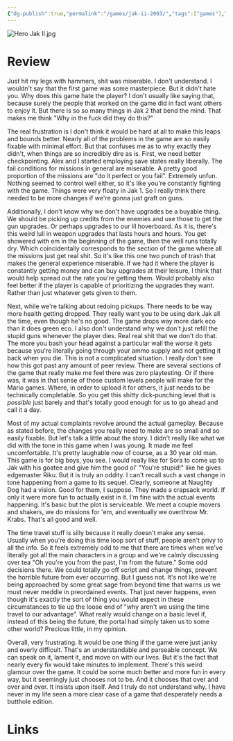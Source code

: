 ```yaml
---
{"dg-publish":true,"permalink":"/games/jak-ii-2003/","tags":["games"],"created":"2024-11-10","updated":"2025-04-14"}
---
```



![Hero Jak II.jpg](/img/user/Attachments/Hero%20Jak%20II.jpg)

# Review

Just hit my legs with hammers, shit was miserable. I don't understand. I wouldn't say that the first game was some masterpiece. But it didn't hate you. Why does this game hate the player? I don't usually like saying that, because surely the people that worked on the game did in fact want others to enjoy it. But there is so so many things in Jak 2 that bend the mind. That makes me think "Why in the fuck did they do this?"

The real frustration is I don't think it would be hard at all to make this leaps and bounds better. Nearly all of the problems in the game are so easily fixable with minimal effort. But that confuses me as to why exactly they didn't, when things are so incredibly dire as is. First, we need better checkpointing. Alex and I started employing save states really liberally. The fail conditions for missions in general are miserable. A pretty good proportion of the missions are "do it perfect or you fail". Extremely unfun. Nothing seemed to control well either, so it's like you're constantly fighting with the game. Things were very floaty in Jak 1. So I really think there needed to be more changes if we're gonna just graft on guns.

Additionally, I don't know why we don't have upgrades be a buyable thing. We should be picking up credits from the enemies and use those to get the gun upgrades. Or perhaps upgrades to our lil hoverboard. As it is, there's this weird lull in weapon upgrades that lasts hours and hours. You get showered with em in the beginning of the game, then the well runs totally dry. Which coincidentally corresponds to the section of the game where all the missions just get real shit. So it's like this one two punch of trash that makes the general experience miserable. If we had it where the player is constantly getting money and can buy upgrades at their leisure, I think that would help spread out the rate you're getting them. Would probably also feel better if the player is capable of prioritizing the upgrades they want. Rather than just whatever gets given to them.

Next, while we're talking about redoing pickups. There needs to be way more health getting dropped. They really want you to be using dark Jak all the time, even though he's no good. The game drops way more dark eco than it does green eco. I also don't understand why we don't just refill the stupid guns whenever the player dies. Real real shit that we don't do that. The more you bash your head against a particular wall the *worse* it gets because you're literally going through your ammo supply and not getting it back when you die. This is not a complicated situation. I really don't see how this got past any amount of peer review. There are several sections of the game that really make me feel there was zero playtesting. Or if there was, it was in that sense of those custom levels people will make for the Mario games. Where, in order to upload it for others, it just needs to be technically completable. So you get this shitty dick-punching level that is *possible* just barely and that's totally good enough for us to go ahead and call it a day.

Most of my actual complaints revolve around the actual gameplay. Because as stated before, the changes you really need to make are so small and so easily fixable. But let's talk a little about the story. I didn't really like what we did with the tone in this game when I was young. It made me feel uncomfortable. It's pretty laughable now of course, as a 30 year old man. This game is for big boys, you see. I would really like for Sora to come up to Jak with his goatee and give him the good ol' "You're stupid!" like he gives edgemaster Riku. But it is truly an oddity. I can't recall such a vast change in tone happening from a game to its sequel. Clearly, someone at Naughty Dog had a vision. Good for them, I suppose. They made a crapsack world. If only it were more fun to actually exist in it. I'm fine with the actual events happening. It's basic but the plot is serviceable. We meet a couple movers and shakers, we do missions for 'em, and eventually we overthrow Mr. Krabs. That's all good and well.

The time travel stuff is silly because it really doesn't make any sense. Usually when you're doing this time loop sort of stuff, people aren't privy to all the info. So it feels extremely odd to me that there are times when we've literally got all the main characters in a group and we're calmly discussing over tea "Oh you're you from the past, I'm from the future." Some odd decisions there. We could totally go off script and change things, prevent the horrible future from ever occurring. But I guess not. It's not like we're being approached by some great sage from beyond time that warns us we must never meddle in preordained events. That just never happens, even though it's exactly the sort of thing you would expect in these circumstances to tie up the loose end of "why aren't we using the time travel to our advantage". What really would change on a basic level if, instead of this being the future, the portal had simply taken us to some other world? Precious little, in my opinion.

Overall, very frustrating. It would be one thing if the game were just janky and overly difficult. That's an understandable and parseable concept. We can speak on it, lament it, and move on with our lives. But it's the fact that nearly every fix would take minutes to implement. There's this weird glamour over the game. It could be some much better and more fun in every way, but it seemingly just chooses not to be. And it chooses that over and over and over. It insists upon itself. And I truly do not understand why. I have never in my life seen a more clear case of a game that desperately needs a butthole edition.

# Links
